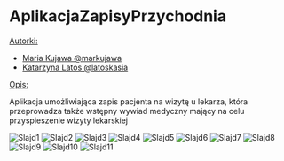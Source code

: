 # AplikacjaZapisyPrzychodnia


<ins>Autorki:</ins>

- [Maria Kujawa @markujawa](https://github.com/markujawa)
- [Katarzyna Latos @latoskasia](https://github.com/latoskasia)

<ins>Opis:</ins>

Aplikacja umożliwiająca zapis pacjenta na wizytę u lekarza, która przeprowadza także wstępny wywiad medyczny mający na celu przyspieszenie wizyty lekarskiej

![Slajd1](https://user-images.githubusercontent.com/101888814/159359852-00de8f2e-ada2-4413-a331-2f1abdaa4a6f.JPG)
![Slajd2](https://user-images.githubusercontent.com/101888814/159359895-0f30eb44-e10d-483b-af0d-565aaca37fed.JPG)
![Slajd3](https://user-images.githubusercontent.com/101888814/159360131-54bbf79e-3282-459f-82bc-fcd113fe0e8a.JPG)
![Slajd4](https://user-images.githubusercontent.com/101888814/159359977-dabff111-1ab3-4cb4-9aa2-eb5c2438cd35.JPG)
![Slajd5](https://user-images.githubusercontent.com/101888814/159359931-6ce77ea1-de50-4031-8bd3-7c48b25bc8f5.JPG)
![Slajd6](https://user-images.githubusercontent.com/101888814/159359942-156fd458-12eb-470b-b302-b11734a99d27.JPG)
![Slajd7](https://user-images.githubusercontent.com/101888814/159359993-f4d4dd70-f245-4f4c-85f3-06a095f62a7d.JPG)
![Slajd8](https://user-images.githubusercontent.com/101888814/159360000-8d569a7f-4512-4768-9710-784090aac761.JPG)
![Slajd9](https://user-images.githubusercontent.com/101888814/159360013-7804d7a9-cb18-487f-a4d4-53832eaf4126.JPG)
![Slajd10](https://user-images.githubusercontent.com/101888814/159360023-b637c952-49bc-4485-9630-c5c0fa876abd.JPG)
![Slajd11](https://user-images.githubusercontent.com/101888814/159360031-f57a46b2-facc-4860-a96f-9ba8a60a10e5.JPG)
